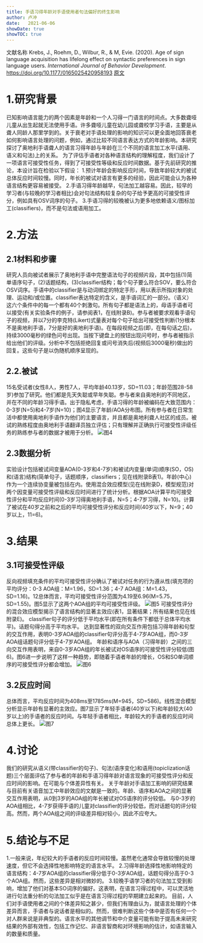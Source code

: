 ```yaml
---
title: 手语习得年龄对手语使用者句法偏好的终生影响
author: 卢冲
date:   2021-06-06
showDate: true 
showTOC: true  
---
```

文献名称
Krebs, J., Roehm, D., Wilbur, R., & M, Evie. (2020). Age of sign language acquisition has lifelong effect on syntactic preferences in sign language users. *International Journal of Behavior Development*.
https://doi.org/10.1177/0165025420958193
[原文](../Source_Files/2021-06-06-LC2.pdf)
# 1.研究背景
已知影响语言能力的两个因素是年龄和一个人习得一门语言的时间点。大多数聋哑儿童从出生起就无法使用手语。许多聋哑儿童在幼儿园或聋校学习手语，主要是从聋人同龄人那里学到的。关于衰老对手语处理的影响的知识可以更全面地回答衰老如何影响语言处理的问题，例如，通过比较不同语言表达方式的年龄影响。本研究探讨了奥地利手语聋人的语言习得年龄与年龄在三个不同的语言加工水平(语用、语义和句法)上的关系。
为了评估手语者对各种语言结构的理解程度，我们设计了一项语言可接受性任务，得到了可接受性等级和反应时间数据。基于先前研究的推论，本设计旨在检验以下假设：
1.预计年龄会影响反应时间，导致年龄较大的被试总体反应时间较慢。同时，年长的被试对语言有更多的经验，因此可能会认为各种语言结构更容易被接受。
2.手语习得年龄越早，句法加工越容易。因此，较早的学习者(与较晚的学习者相比)会对句法结构较复杂的句子给予更高的可接受性评分，例如具有OSV词序的句子。
3.手语习得的较晚被认为更多地依赖语义/图标加工(classifiers)，而不是句法或语用加工。
# 2.方法
## 2.1材料和步骤
研究人员向被试者展示了奥地利手语中完整语法句子的视频片段，其中包括(1)简单语序句子，(2)话题结构，(3)classifier结构；每个句子要么符合SOV，要么符合OSV词序。手语中的classifier是与动词绑定的特定手形，用以表示所指对象的处理、运动和/或位置。classifier表达特定的含义，是手语词汇的一部分。（语义）
这六个条件中的每一个都有40个刺激句。所有句子都是语法上的，母语手语者可以接受(有关实验条件的例子，请参阅表1，在线附录B)。参与者被要求观看手语句子的视频，并以7分的李克特(Likert)式量表对每个句子给出可接受性判断(1分根本不是奥地利手语，7分是好的奥地利手语)。在每段视频之后(即，在每句话之后)，持续3000毫秒的绿色问号出现。当按下键盘上的按钮出现问号时，参与者被指示给出他们的评级。分析中不包括拒绝回复或问号消失后(视频后3000毫秒)做出的回复。这些句子是以伪随机顺序呈现的。
## 2.2.被试
15名受试者(女性8人，男性7人，平均年龄40.13岁，SD=11.03；年龄范围28-58岁)参加了研究。他们都是先天失聪或早年失聪。参与者来自奥地利的不同地区，并在不同的年龄习得手语。出于隐私考虑，手语习得的年龄被编码在大致范围内：0-3岁(N=5)和4-7岁(N=10)；图4显示了年龄/AOA分布图。所有参与者在日常生活中都使用奥地利手语作为他们的主要语言，并且都是奥地利聋人社区的成员。被试的熟练程度由奥地利手语翻译员独立评估；只有理解并正确执行可接受性评级任务的熟练参与者的数据才被用于分析。
![图4](../Supporting_Information/2021-06-06-LC2-Fig-4.png)
## 2.3数据分析
实验设计包括被试间变量AOA(0-3岁和4-7岁)和被试内变量(单词)顺序(SO，OS)和(语言)结构(简单句子，话题顺序，classifiers；见在线附录B表1)。年龄(中心)作为一个连续协变量被包括在内。使用混合效应模型(见在线附录D，模型规范)对两个因变量可接受性评级和反应时间进行了统计分析。根据AOA计算平均可接受性评分和平均反应时间(0-3岁习得奥地利手语，N=5；4-7岁习得，N=10)。计算了被试在40岁之前和之后的平均可接受性评分和反应时间(40岁以下，N=9；40岁以上，11=6)。
# 3.结果
## 3.1可接受性评级
反向视频填充条件的平均可接受性评分确认了被试对任务的行为遵从性(填充项的平均评分：0-3 AOA组：M=1.96，SD=1.36；4-7 AOA组：M=1.43，SD=1.16)。12总体而言，平均可接受性评分范围为4.19至6.96(M=5.75，SD=1.55)。图5显示了这两个AOA组的平均可接受性评级。
![图5](../Supporting_Information/2021-06-06-LC2-Fig-5.png)
可接受性评分的混合效应模型揭示了语言结构的显著主效应(表1，显著结果；所有结果也见在线附录E)。
classifier句子的评分低于平均水平(即在所有条件下都低于总体平均水平)。话题句得分高于平均水平。
达到显著性的双向交互作用包括习得年龄和句型的交互作用，表明0-3岁AOA组的classifier句评分高于4-7岁AOA组，而0-3岁AOA组话题句评分低于4-7岁AOA组。
年龄和语序与AOA（习得年龄）之间的三向交互作用表明，来自0-3岁AOA组的年长被试对OS语序的可接受性评分较低(图6)。图6进一步说明了这样一种趋势，即随着手语者年龄的增长，OS和SO单词顺序的可接受性评分都会增加。
![图6](../Supporting_Information/2021-06-06-LC2-Fig-6.png)
## 3.2反应时间
总体而言，平均反应时间为408ms至1785ms(M=945，SD=586)。线性混合模型分析显示年龄有显著的主效应。图7显示了年轻手语者(40岁以下)和年龄较大(40岁以上)的手语者的反应时间。与年轻手语者相比，年龄较大的手语者的反应时间总体上更长。
![图7](../Supporting_Information/2021-06-06-LC2-Fig-7.png)
# 4.讨论
我们的研究从语义(带classifier的句子)、句法(语序变化)和语用(topiclization话题)三个层面评估了参与者的年龄和手语习得年龄对语言现象的可接受性评分和反应时间的影响。在可能与个体差异性有关。
关于年龄对手语加工影响的研究结果与目前有关语音加工中年龄效应的文献是一致的。年龄、语序和AOA之间的显著交互作用表明，从0到3岁的AOA组的年长被试对OS语序的评分较低。
与0-3岁的AOA组相比，4-7岁获得手语的儿童对classifier的评分较低，而对话题句的评分较高。然而，两个AOA组之间的评级差异相对较小，因此不应夸大。
# 5.结论与不足
1.一般来说，年纪较大的手语者的反应时间较慢。虽然老化通常会导致较慢的处理速度，但它不会选择性地影响特定的语言水平。
2.习得年龄选择性地影响特定的语言结构：4-7岁AOA组的classifier得分低于0-3岁AOA组，话题句得分高于0-3个AOA组。然而，这些差异是相对微妙的。
3.较晚手语学习者的句法加工受到影响，增加了他们对基本SO词序的偏好。这表明，在语言习得过程中，可以灵活地进行句法重分析的句法加工似乎是在语言习得过程的早期建立起来的。
目前，人们对手语使用者之间的个体差异知之甚少，但我们有理由认为，就语言处理的个体差异而言，手语者与说话者是相似的。然而，很难判断这些个体中是否有任何一个对人群来说是非典型的。语言水平的其他调节和中介变量可能有助于提高未来研究结果的外部有效性，包括工作记忆、非语言智商和对环境影响的估计，如语言输入的数量和质量。









